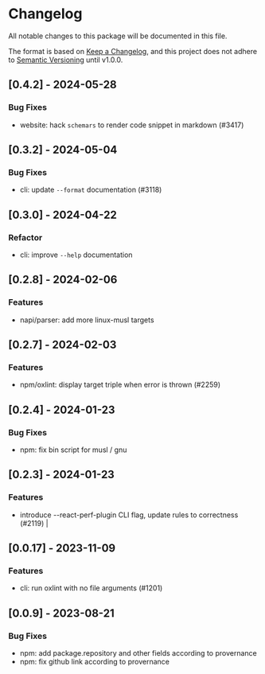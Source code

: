 # Changelog

All notable changes to this package will be documented in this file.

The format is based on [Keep a Changelog](https://keepachangelog.com/en/1.0.0/), and this project does not adhere to [Semantic Versioning](https://semver.org/spec/v2.0.0.html) until v1.0.0.

## [0.4.2] - 2024-05-28

### Bug Fixes

* website: hack `schemars` to render code snippet in markdown (#3417)

## [0.3.2] - 2024-05-04

### Bug Fixes

* cli: update `--format` documentation (#3118)

## [0.3.0] - 2024-04-22

### Refactor

* cli: improve `--help` documentation

## [0.2.8] - 2024-02-06

### Features

* napi/parser: add more linux-musl targets

## [0.2.7] - 2024-02-03

### Features

* npm/oxlint: display target triple when error is thrown (#2259)

## [0.2.4] - 2024-01-23

### Bug Fixes

* npm: fix bin script for musl / gnu

## [0.2.3] - 2024-01-23

### Features
- introduce --react-perf-plugin CLI flag, update rules to correctness (#2119) |

## [0.0.17] - 2023-11-09

### Features

* cli: run oxlint with no file arguments (#1201)

## [0.0.9] - 2023-08-21

### Bug Fixes

* npm: add package.repository and other fields according to provernance
* npm: fix github link according to provernance

